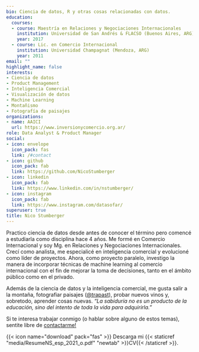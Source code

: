 ```yaml
---
bio: Ciencia de datos, R y otras cosas relacionadas con datos.
education:
  courses:
  - course: Maestría en Relaciones y Negociaciones Internacionales
    institution: Universidad de San Andrés & FLACSO (Buenos Aires, ARG)
    year: 2017
  - course: Lic. en Comercio Internacional
    institution: Universidad Champagnat (Mendoza, ARG)
    year: 2011
email: ""
highlight_name: false
interests:
- Ciencia de datos
- Product Management
- Inteligencia Comercial
- Visualización de datos
- Machine Learning
- Montañismo
- Fotografía de paisajes
organizations:
- name: AAICI
  url: https://www.inversionycomercio.org.ar/
role: Data Analyst & Product Manager
social:
- icon: envelope
  icon_pack: fas
  link: /#contact
- icon: github
  icon_pack: fab
  link: https://github.com/NicoStumberger
- icon: linkedin
  icon_pack: fab
  link: https://www.linkedin.com/in/nstumberger/
- icon: instagram
  icon_pack: fab
  link: https://www.instagram.com/datasofar/
superuser: true
title: Nico Stumberger
---
```


Practico ciencia de datos desde antes de conocer el término pero comencé a estudiarla como disciplina hace 4 años. Me formé en Comercio Internacional y soy Mg. en Relaciones y Negociaciones Internacionales. Crecí como analista, me especialicé en inteligencia comercial y evolucioné como líder de proyectos. Ahora, como proyecto paralelo, investigo la manera de incorporar técnicas de machine learning al comercio internacional con el fin de mejorar la toma de decisiones, tanto en el ámbito público como en el privado.

Además de la ciencia de datos y la inteligencia comercial, me gusta salir a la montaña, fotografiar paisajes ([@trapast](https://www.instagram.com/trapast/)), probar nuevos vinos y, sobretodo, aprender cosas nuevas. *“La sabiduría no es un producto de la educación, sino del intento de toda la vida para adquirirla.”*

Si te interesa trabajar conmigo (o hablar sobre alguno de estos temas), sentite libre de [contactarme!](/#contact)

{{< icon name="download" pack="fas" >}} Descarga mi {{< staticref "media/ResumeNS_esp_2021_o.pdf" "newtab" >}}CV{{< /staticref >}}.
